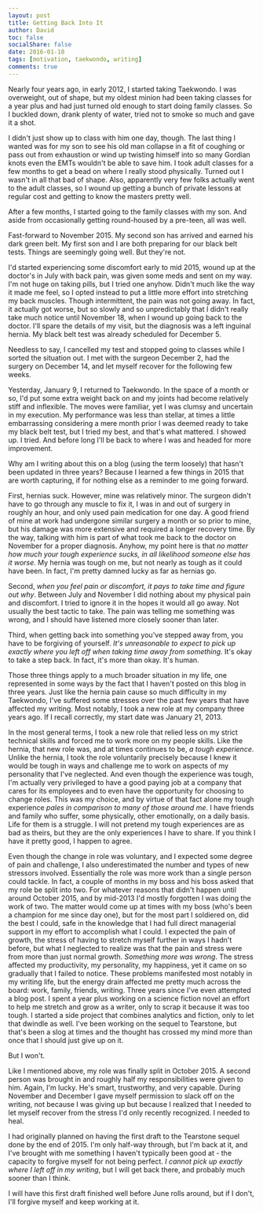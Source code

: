 ```yaml
---
layout: post
title: Getting Back Into It
author: David
toc: false
socialShare: false
date: 2016-01-10
tags: [motivation, taekwondo, writing]
comments: true
---
```


Nearly four years ago, in early 2012, I started taking Taekwondo. I was
overweight, out of shape, but my oldest minion had been taking classes for a
year plus and had just turned old enough to start doing family classes. So I
buckled down, drank plenty of water, tried not to smoke so much and gave it a
shot.

I didn't just show up to class with him one day, though. The last thing I wanted
was for my son to see his old man collapse in a fit of coughing or pass out from
exhaustion or wind up twisting himself into so many Gordian knots even the EMTs
wouldn't be able to save him. I took adult classes for a few months to get a
bead on where I really stood physically. Turned out I wasn't in all that bad of
shape. Also, apparently very few folks actually went to the adult classes, so I
wound up getting a bunch of private lessons at regular cost and getting to know
the masters pretty well.

After a few months, I started going to the family classes with my son. And aside
from occasionally getting round-housed by a pre-teen, all was well.

Fast-forward to November 2015. My second son has arrived and earned his dark
green belt. My first son and I are both preparing for our black belt tests.
Things are seemingly going well. But they're not.

I'd started experiencing some discomfort early to mid 2015, wound up at the
doctor's in July with back pain, was given some meds and sent on my way. I'm not
huge on taking pills, but I tried one anyhow. Didn't much like the way it made
me feel, so I opted instead to put a little more effort into stretching my back
muscles. Though intermittent, the pain was not going away. In fact, it actually
got worse, but so slowly and so unpredictably that I didn't really take much
notice until November 18, when I wound up going back to the doctor. I'll spare
the details of my visit, but the diagnosis was a left inguinal hernia. My black
belt test was already scheduled for December 5.

Needless to say, I cancelled my test and stopped going to classes while I sorted
the situation out. I met with the surgeon December 2, had the surgery on
December 14, and let myself recover for the following few weeks.

Yesterday, January 9, I returned to Taekwondo. In the space of a month or so,
I'd put some extra weight back on and my joints had become relatively stiff and
inflexible. The moves were familiar, yet I was clumsy and uncertain in my
execution. My performance was less than stellar, at times a little embarrassing
considering a mere month prior I was deemed ready to take my black belt test,
but I tried my best, and that's what mattered. I showed up. I tried. And before
long I'll be back to where I was and headed for more improvement.

Why am I writing about this on a blog (using the term loosely) that hasn't been
updated in three years? Because I learned a few things in 2015 that are worth
capturing, if for nothing else as a reminder to me going forward.

First, hernias suck. However, mine was relatively minor. The surgeon didn't have
to go through any muscle to fix it, I was in and out of surgery in roughly an
hour, and only used pain medication for one day. A good friend of mine at work
had undergone similar surgery a month or so prior to mine, but his damage was
more extensive and required a longer recovery time. By the way, talking with him
is part of what took me back to the doctor on November for a proper diagnosis.
Anyhow, my point here is that _no matter how much your tough experience sucks,
in all likelihood someone else has it worse_. My hernia was tough on me, but not
nearly as tough as it could have been. In fact, I'm pretty damned lucky as far
as hernias go.

Second, _when you feel pain or discomfort, it pays to take time and figure out
why_. Between July and November I did nothing about my physical pain and
discomfort. I tried to ignore it in the hopes it would all go away. Not usually
the best tactic to take. The pain was telling me something was wrong, and I
should have listened more closely sooner than later.

Third, when getting back into something you've stepped away from, you have to be
forgiving of yourself. _It's unreasonable to expect to pick up exactly where you
left off when taking time away from something_. It's okay to take a step back.
In fact, it's more than okay. It's human.

Those three things apply to a much broader situation in my life, one represented
in some ways by the fact that I haven't posted on this blog in three years. Just
like the hernia pain cause so much difficulty in my Taekwondo, I've suffered
some stresses over the past few years that have affected my writing. Most
notably, I took a new role at my company three years ago. If I recall correctly,
my start date was January 21, 2013.

In the most general terms, I took a new role that relied less on my strict
technical skills and forced me to work more on my people skills. Like the
hernia, that new role was, and at times continues to be, _a tough experience_.
Unlike the hernia, I took the role voluntarily precisely because I knew it would
be tough in ways and challenge me to work on aspects of my personality that I've
neglected. And even though the experience was tough, I'm actually very
privileged to have a good paying job at a company that cares for its employees
and to even have the opportunity for choosing to change roles. This was my
choice, and by virtue of that fact alone my tough experience _pales in
comparison to many of those around me_. I have friends and family who suffer,
some physically, other emotionally, on a daily basis. Life for them is a
struggle. I will not pretend my tough experiences are as bad as theirs, but they
are the only experiences I have to share. If you think I have it pretty good, I
happen to agree.

Even though the change in role was voluntary, and I expected some degree of pain
and challenge, I also underestimated the number and types of new stressors
involved. Essentially the role was more work than a single person could tackle.
In fact, a couple of months in my boss and his boss asked that my role be split
into two. For whatever reasons that didn't happen until around October 2015, and
by mid-2013 I'd mostly forgotten I was doing the work of two. The matter would
come up at times with my boss (who's been a champion for me since day one), but
for the most part I soldiered on, did the best I could, safe in the knowledge
that I had full direct managerial support in my effort to accomplish what I
could. I expected the pain of growth, the stress of having to stretch myself
further in ways I hadn't before, but what I neglected to realize was that the
pain and stress were from more than just normal growth. _Something more was
wrong_. The stress affected my productivity, my personality, my happiness, yet
it came on so gradually that I failed to notice. These problems manifested most
notably in my writing life, but the energy drain affected me pretty much across
the board: work, family, friends, writing. Three years since I've even attempted
a blog post. I spent a year plus working on a science fiction novel an effort to
help me stretch and grow as a writer, only to scrap it because it was too tough.
I started a side project that combines analytics and fiction, only to let that
dwindle as well. I've been working on the sequel to Tearstone, but that's been a
slog at times and the thought has crossed my mind more than once that I should
just give up on it.

But I won't.

Like I mentioned above, my role was finally split in October 2015. A second
person was brought in and roughly half my responsibilities were given to him.
Again, I'm lucky. He's smart, trustworthy, and very capable. During November and
December I gave myself permission to slack off on the writing, not because I was
giving up but because I realized that I needed to let myself recover from the
stress I'd only recently recognized. I needed to heal.

I had originally planned on having the first draft to the Tearstone sequel done
by the end of 2015. I'm only half-way through, but I'm back at it, and I've
brought with me something I haven't typically been good at - the capacity to
forgive myself for not being perfect. _I cannot pick up exactly where I left off
in my writing_, but I will get back there, and probably much sooner than I
think.

I will have this first draft finished well before June rolls around, but if I
don't, I'll forgive myself and keep working at it.
